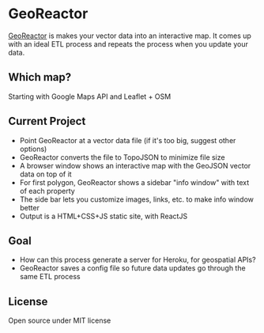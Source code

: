 # GeoReactor

<a href="http://georeactor.com">GeoReactor</a> is makes your vector data into an interactive map. It comes up with an ideal ETL process and repeats the process when you update your data.

## Which map?

Starting with Google Maps API and Leaflet + OSM

## Current Project

- Point GeoReactor at a vector data file (if it's too big, suggest other options)
- GeoReactor converts the file to TopoJSON to minimize file size
- A browser window shows an interactive map with the GeoJSON vector data on top of it
- For first polygon, GeoReactor shows a sidebar "info window" with text of each property
- The side bar lets you customize images, links, etc. to make info window better
- Output is a HTML+CSS+JS static site, with ReactJS

## Goal

- How can this process generate a server for Heroku, for geospatial APIs?
- GeoReactor saves a config file so future data updates go through the same ETL process

## License

Open source under MIT license
